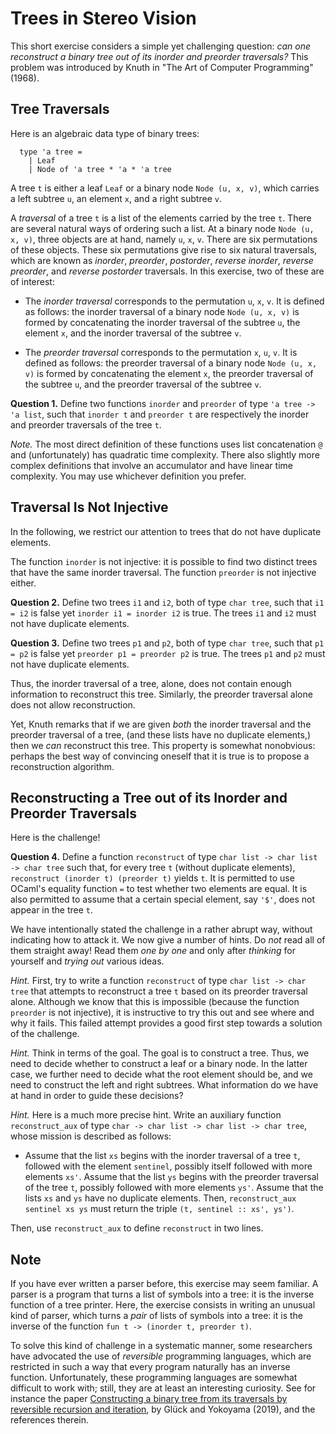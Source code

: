 # Trees in Stereo Vision

This short exercise considers a simple yet challenging question: *can one
reconstruct a binary tree out of its inorder and preorder traversals?* This
problem was introduced by Knuth in "The Art of Computer Programming" (1968).

## Tree Traversals

Here is an algebraic data type of binary trees:

```
  type 'a tree =
    | Leaf
    | Node of 'a tree * 'a * 'a tree
```

A tree `t` is either a leaf `Leaf` or a binary node `Node (u, x, v)`,
which carries a left subtree `u`, an element `x`, and a right subtree `v`.

A *traversal* of a tree `t` is a list of the elements carried by the tree `t`.
There are several natural ways of ordering such a list. At a binary node `Node
(u, x, v)`, three objects are at hand, namely `u`, `x`, `v`. There are six
permutations of these objects. These six permutations give rise to six natural
traversals, which are known as *inorder*, *preorder*, *postorder*, *reverse
inorder*, *reverse preorder*, and *reverse postorder* traversals. In this
exercise, two of these are of interest:

* The *inorder traversal* corresponds to the permutation `u`, `x`, `v`. It is
  defined as follows: the inorder traversal of a binary node `Node (u, x, v)`
  is formed by concatenating the inorder traversal of the subtree `u`, the
  element `x`, and the inorder traversal of the subtree `v`.

* The *preorder traversal* corresponds to the permutation `x`, `u`, `v`. It is
  defined as follows: the preorder traversal of a binary node `Node (u, x, v)`
  is formed by concatenating the element `x`, the preorder traversal of the
  subtree `u`, and the preorder traversal of the subtree `v`.

**Question 1.** Define two functions `inorder` and `preorder` of type `'a tree
-> 'a list`, such that `inorder t` and `preorder t` are respectively the
inorder and preorder traversals of the tree `t`.

*Note.* The most direct definition of these functions uses list concatenation
`@` and (unfortunately) has quadratic time complexity. There also slightly
more complex definitions that involve an accumulator and have linear time
complexity. You may use whichever definition you prefer.

## Traversal Is Not Injective

In the following, we restrict our attention to trees that do not have
duplicate elements.

The function `inorder` is not injective: it is possible to find two distinct
trees that have the same inorder traversal. The function `preorder` is not
injective either.

**Question 2.** Define two trees `i1` and `i2`, both of type `char tree`, such
that `i1 = i2` is false yet `inorder i1 = inorder i2` is true. The trees `i1`
and `i2` must not have duplicate elements.

**Question 3.** Define two trees `p1` and `p2`, both of type `char tree`, such
that `p1 = p2` is false yet `preorder p1 = preorder p2` is true. The trees `p1`
and `p2` must not have duplicate elements.

Thus, the inorder traversal of a tree, alone, does not contain enough
information to reconstruct this tree. Similarly, the preorder traversal alone
does not allow reconstruction.

Yet, Knuth remarks that if we are given *both* the inorder traversal and the
preorder traversal of a tree, (and these lists have no duplicate elements,)
then we *can* reconstruct this tree. This property is somewhat nonobvious:
perhaps the best way of convincing oneself that it is true is to propose a
reconstruction algorithm.

## Reconstructing a Tree out of its Inorder and Preorder Traversals

Here is the challenge!

**Question 4.** Define a function `reconstruct` of type `char list -> char
  list -> char tree` such that, for every tree `t` (without duplicate
  elements), `reconstruct (inorder t) (preorder t)` yields `t`.
  It is permitted to use OCaml's equality function `=` to test whether two
  elements are equal. It is also permitted to assume that a certain special
  element, say `'$'`, does not appear in the tree `t`.

We have intentionally stated the challenge in a rather abrupt way,
without indicating how to attack it. We now give a number of hints.
Do *not* read all of them straight away! Read them *one by one* and
only after *thinking* for yourself and *trying out* various ideas.

*Hint.* First, try to write a function `reconstruct` of type `char list ->
char tree` that attempts to reconstruct a tree `t` based on its preorder
traversal alone. Although we know that this is impossible (because the
function `preorder` is not injective), it is instructive to try this out and
see where and why it fails. This failed attempt provides a good first step
towards a solution of the challenge.

*Hint.* Think in terms of the goal. The goal is to construct a tree. Thus, we
need to decide whether to construct a leaf or a binary node. In the latter
case, we further need to decide what the root element should be, and we need
to construct the left and right subtrees. What information do we have at hand
in order to guide these decisions?

*Hint.* Here is a much more precise hint. Write an auxiliary function
`reconstruct_aux` of type `char -> char list -> char list -> char tree`,
whose mission is described as follows:

* Assume that the list `xs` begins with the inorder traversal of a tree `t`,
  followed with the element `sentinel`, possibly itself followed with more
  elements `xs'`. Assume that the list `ys` begins with the preorder
  traversal of the tree `t`, possibly followed with more elements `ys'`.
  Assume that the lists `xs` and `ys` have no duplicate elements. Then,
  `reconstruct_aux sentinel xs ys` must return
  the triple `(t, sentinel :: xs', ys')`.

Then, use `reconstruct_aux` to define `reconstruct` in two lines.

## Note

If you have ever written a parser before, this exercise may seem familiar. A
parser is a program that turns a list of symbols into a tree: it is the
inverse function of a tree printer. Here, the exercise consists in writing an
unusual kind of parser, which turns a *pair* of lists of symbols into a tree:
it is the inverse of the function `fun t -> (inorder t, preorder t)`.

To solve this kind of challenge in a systematic manner, some researchers have
advocated the use of *reversible* programming languages, which are restricted
in such a way that every program naturally has an inverse function.
Unfortunately, these programming languages are somewhat difficult to work
with; still, they are at least an interesting curiosity. See for instance
the paper [Constructing a binary tree from its traversals
by reversible recursion and iteration](https://doi.org/10.1016/j.ipl.2019.03.002),
by Glück and Yokoyama (2019), and the references therein.
